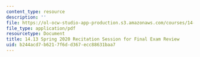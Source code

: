 ```yaml
---
content_type: resource
description: ''
file: https://ol-ocw-studio-app-production.s3.amazonaws.com/courses/14-13-psychology-and-economics-spring-2020/b244acd7b6217f6dd367ecc88631baa7_MIT14_13s20_rec3hand.pdf
file_type: application/pdf
resourcetype: Document
title: 14.13 Spring 2020 Recitation Session for Final Exam Review
uid: b244acd7-b621-7f6d-d367-ecc88631baa7
---
```

